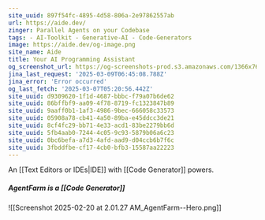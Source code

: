 ```yaml
---
site_uuid: 897f54fc-4895-4d58-806a-2e97862557ab
url: https://aide.dev/
zinger: Parallel Agents on your Codebase
tags: - AI-Toolkit - Generative-AI - Code-Generators
image: https://aide.dev/og-image.png
site_name: Aide
title: Your AI Programming Assistant
og_screenshot_url: https://og-screenshots-prod.s3.amazonaws.com/1366x768/80/false/2c7b5bee8b50b726de07a9708dbf988fec9744fc0bb01ec7bb7dede0b2daade5.jpeg
jina_last_request: '2025-03-09T06:45:08.788Z'
jina_error: 'Error occurred'
og_last_fetch: '2025-03-07T05:20:56.442Z'
site_uuid: d9309620-1f1d-4687-bbbc-f79a07b6de62
site_uuid: 86bffbf9-aa09-4f78-8719-fc1323847b89
site_uuid: 9aaff0b1-1af3-4986-9bec-666058c33573
site_uuid: 05908a78-cb41-4a50-89ba-e45ddcc3de21
site_uuid: 8cf4fc29-bb71-4e33-acd1-83be2279bb6d
site_uuid: 5fb4aab0-7244-4c05-9c93-5879b06a6c23
site_uuid: 0bc6befa-a7d3-4afd-aad9-d04ccb6b7f6c
site_uuid: 3fbddfbe-cf17-4cb0-bfb3-15587aa22223
---
```

An [[Text Editors or IDEs|IDE]] with [[Code Generator]] powers.  

##### AgentFarm is a [[Code Generator]]
![[Screenshot 2025-02-20 at 2.01.27 AM_AgentFarm--Hero.png]]
